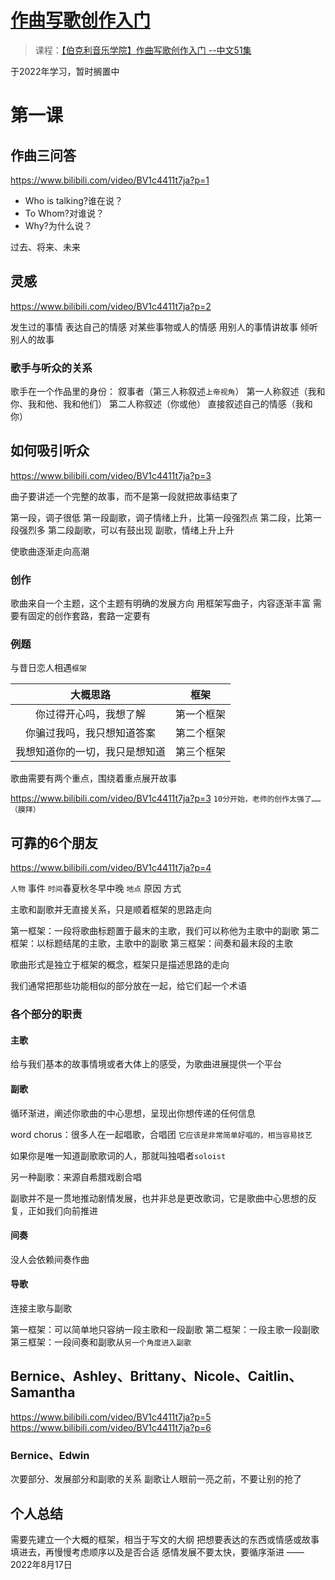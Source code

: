 # [作曲写歌创作入门](https://github.com/noteMay/blog/issues/19)

> 课程：[【伯克利音乐学院】作曲写歌创作入门 --中文51集](https://www.bilibili.com/video/BV1c4411t7ja)

于2022年学习，暂时搁置中

# 第一课

## 作曲三问答

<https://www.bilibili.com/video/BV1c4411t7ja?p=1>

- Who is talking?谁在说？
- To Whom?对谁说？
- Why?为什么说？

过去、将来、未来

## 灵感

<https://www.bilibili.com/video/BV1c4411t7ja?p=2>

发生过的事情
表达自己的情感
对某些事物或人的情感
用别人的事情讲故事
倾听别人的故事

### 歌手与听众的关系

歌手在一个作品里的身份：
叙事者（第三人称叙述`上帝视角`）
第一人称叙述（我和你、我和他、我和他们）
第二人称叙述（你或他）
直接叙述自己的情感（我和你）

## 如何吸引听众

<https://www.bilibili.com/video/BV1c4411t7ja?p=3>

曲子要讲述一个完整的故事，而不是第一段就把故事结束了

第一段，调子很低
第一段副歌，调子情绪上升，比第一段强烈点
第二段，比第一段强烈多
第二段副歌，可以有鼓出现
副歌，情绪上升上升

使歌曲逐渐走向高潮

### 创作

歌曲来自一个主题，这个主题有明确的发展方向
用框架写曲子，内容逐渐丰富
需要有固定的创作套路，套路一定要有

### 例题

与昔日恋人相遇`框架`

|大概思路|框架|
|:---:|:---:|
|你过得开心吗，我想了解|第一个框架|
|你骗过我吗，我只想知道答案|第二个框架|
|我想知道你的一切，我只是想知道|第三个框架|

歌曲需要有两个重点，围绕着重点展开故事

<https://www.bilibili.com/video/BV1c4411t7ja?p=3>
`10分开始，老师的创作太强了……（膜拜）`

## 可靠的6个朋友

<https://www.bilibili.com/video/BV1c4411t7ja?p=4>

`人物`
事件
`时间`春夏秋冬早中晚
`地点`
原因
方式

主歌和副歌并无直接关系，只是顺着框架的思路走向

第一框架：一段将歌曲标题置于最末的主歌，我们可以称他为主歌中的副歌
第二框架：以标题结尾的主歌，主歌中的副歌
第三框架：间奏和最末段的主歌

歌曲形式是独立于框架的概念，框架只是描述思路的走向

我们通常把那些功能相似的部分放在一起，给它们起一个术语

### 各个部分的职责

#### 主歌

给与我们基本的故事情境或者大体上的感受，为歌曲进展提供一个平台

#### 副歌

循环渐进，阐述你歌曲的中心思想，呈现出你想传递的任何信息

word chorus：很多人在一起唱歌，合唱团
`它应该是非常简单好唱的，相当容易技艺`

如果你是唯一知道副歌歌词的人，那就叫独唱者`soloist`

另一种副歌：来源自希腊戏剧合唱

副歌并不是一贯地推动剧情发展，也并非总是更改歌词，它是歌曲中心思想的反复，正如我们向前推进

#### 间奏

没人会依赖间奏作曲

#### 导歌

连接主歌与副歌

第一框架：可以简单地只容纳一段主歌和一段副歌
第二框架：一段主歌一段副歌
第三框架：一段间奏和副歌从`另一个角度进入副歌`

## Bernice、Ashley、Brittany、Nicole、Caitlin、Samantha

<https://www.bilibili.com/video/BV1c4411t7ja?p=5>
<https://www.bilibili.com/video/BV1c4411t7ja?p=6>

### Bernice、Edwin

次要部分、发展部分和副歌的关系
副歌让人眼前一亮之前，不要让别的抢了

## 个人总结

需要先建立一个大概的框架，相当于写文的大纲
把想要表达的东西或情感或故事填进去，再慢慢考虑顺序以及是否合适
感情发展不要太快，要循序渐进
        ——2022年8月17日